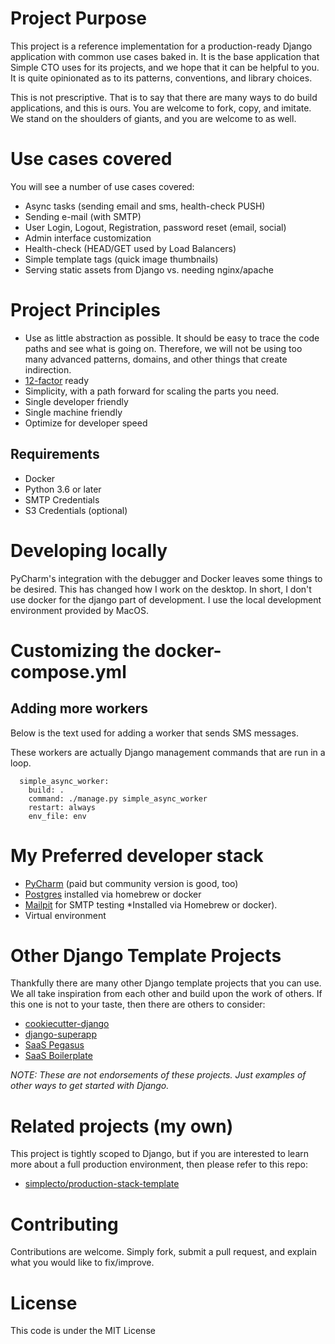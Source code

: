 # Project Purpose
This project is a reference implementation for a production-ready Django
application with common use cases baked in. It is the base application that
Simple CTO uses for its projects, and we hope that it can be helpful to you.
It is quite opinionated as to its patterns, conventions, and library choices.

This is not prescriptive. That is to say that there are many ways to do
build applications, and this is ours. You are welcome to fork, copy, and
imitate. We stand on the shoulders of giants, and you are welcome to as
well.

# Use cases covered
You will see a number of use cases covered:

  * Async tasks (sending email and sms, health-check PUSH)
  * Sending e-mail (with SMTP)
  * User Login, Logout, Registration, password reset (email, social)
  * Admin interface customization
  * Health-check (HEAD/GET used by Load Balancers)
  * Simple template tags (quick image thumbnails)
  * Serving static assets from Django vs. needing nginx/apache


# Project Principles

  * Use as little abstraction as possible. It should be easy to trace the code
    paths and see what is going on. Therefore, we will not be using too
    many advanced patterns, domains, and other things that create indirection.
  * [12-factor](https://12factor.net) ready
  * Simplicity, with a path forward for scaling the parts you need.
  * Single developer friendly
  * Single machine friendly
  * Optimize for developer speed

## Requirements

  * Docker
  * Python 3.6 or later
  * SMTP Credentials
  * S3 Credentials (optional)

# Developing locally
PyCharm's integration with the debugger and Docker leaves some things to be desired.
This has changed how I work on the desktop. In short, I don't use docker for the django
part of development. I use the local development environment provided by MacOS.


# Customizing the docker-compose.yml

## Adding more workers

Below is the text used for adding a worker that sends SMS messages.

These workers are actually Django management commands that are run in a loop.

```
  simple_async_worker:
    build: .
    command: ./manage.py simple_async_worker
    restart: always
    env_file: env
```

# My Preferred developer stack

  * [PyCharm](https://jetbrains.com/pycharm/) (paid but community version is good, too)
  * [Postgres](https://postgresql.org) installed via homebrew or docker
  * [Mailpit](https://mailpit.axllent.org/) for SMTP testing *Installed via Homebrew or docker).
  * Virtual environment


# Other Django Template Projects
Thankfully there are many other Django template projects that you can use.
We all take inspiration from each other and build upon the work of others.
If this one is not to your taste, then there are others to consider:

  * [cookiecutter-django](https://github.com/cookiecutter/cookiecutter-django)
  * [django-superapp](https://github.com/django-superapp/django-superapp)
  * [SaaS Pegasus](https://www.saaspegasus.com/)
  * [SaaS Boilerplate](https://github.com/apptension/saas-boilerplate)

*NOTE: These are not endorsements of these projects. Just examples of other
ways to get started with Django.*


# Related projects (my own)

This project is tightly scoped to Django, but if you are interested
to learn more about a full production environment, then please refer
to this repo:

  * [simplecto/production-stack-template](https://github.com/simplecto/production-stack-template)

# Contributing

Contributions are welcome. Simply fork, submit a pull request, and explain
what you would like to fix/improve.

# License

This code is under the MIT License

